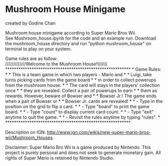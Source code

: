 # Mushroom House Minigame

created by Godine Chan

Mushroom house minigame according to Super Mario Bros Wii.  
See Mushroom_house.ipynb for the code and an example run.
Download the mushroom_house directory and run "python mushroom_house" on terminal to play on your system.

Game rules are as follow:  
\/////////////Welcome to the Mushroom House!\\\\\\\\\\\\\\
\*********************************************************
\* Game Rules:                                           *
\* This is a team game in which two players - Mario and  *
\* Luigi, take turns picking cards from the game board   *
\* in order to collect powerups from the mushroom house. *
\* The card will stays in the players' collection once   *
\* they are revealed. Collect a pair of powerups to earn *
\* them as rewards. However, beware of Bowser and        *
\* Bowser Jr.! The game ends when a pair of Bowser or    *
\* Bowser Jr. cards are revealed!                        *
\* - Type in the position on the grid to flip a card.    *
\* - Type "board" to print the game board.               *
\* - Type "count" to display current card count.         *
\* - Type "exit" anytime to quit the game.               *
\* - Revisit the rules anytime by typing "rules".        *
\*********************************************************

Description on IGN: http://www.ign.com/wikis/new-super-mario-bros-wii/Mushroom_Houses.

Disclaimer: Super Mario Bro Wii is a game produced by Nintendo.  This project is purely personal and does not seek to generate monetary gain.  All rights of Super Mario is retained by Nintendo Studio.
